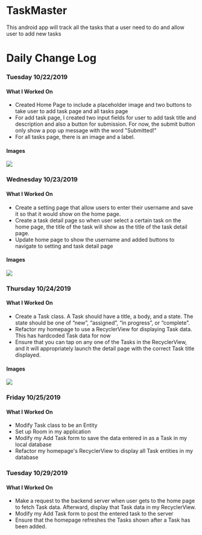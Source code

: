 # TaskMaster

This android app will track all the tasks that a user need to do and allow user to add new tasks

# Daily Change Log

### Tuesday 10/22/2019 

#### What I Worked On

* Created Home Page to include a placeholder image and two buttons to take user to add task page and all tasks page
* For add task page, I created two input fields for user to add task title and description and also a button for submission. For now, the submit button only show a pop up message with the word "Submitted!"
* For all tasks page, there is an image and a label.  

#### Images

<img src="screenshots/home-page.PNG">

### Wednesday 10/23/2019

#### What I Worked On

* Create a setting page that allow users to enter their username and save it so that it would show on the home page.
* Create a task detail page so when user select a certain task on the home page, the title of the task will show as the title of the task detail page.
* Update home page to show the username and added buttons to navigate to setting and task detail page

#### Images

<img src="screenshots/task-detail.PNG">

### Thursday 10/24/2019 

#### What I Worked On

* Create a Task class. A Task should have a title, a body, and a state. The state should be one of “new”, “assigned”, “in progress”, or “complete”.
* Refactor my homepage to use a RecyclerView for displaying Task data. This has hardcoded Task data for now
* Ensure that you can tap on any one of the Tasks in the RecyclerView, and it will appropriately launch the detail page with the correct Task title displayed.

#### Images

<img src="screenshots/recycler-home-page.PNG">

### Friday 10/25/2019 

#### What I Worked On

* Modify Task class to be an Entity
* Set up Room in my application
* Modify my Add Task form to save the data entered in as a Task in my local database
* Refactor my homepage's RecyclerView to display all Task entities in my database

### Tuesday 10/29/2019

#### What I Worked On

* Make a request to the backend server when user gets to the home page to fetch Task data. Afterward, display that Task data in my RecyclerView.
* Modify my Add Task form to post the entered task to the server 
* Ensure that the homepage refreshes the Tasks shown after a Task has been added.
